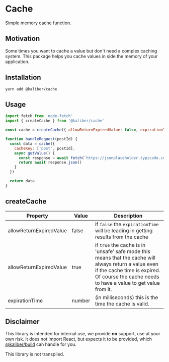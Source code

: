 # Cache
Simple memory cache function.

## Motivation
Some times you want to cache a value but don't need a complex caching system. This package helps you cache values in side the memory of your application.

## Installation

```
yarn add @kaliber/cache
```

## Usage
```jsx
import fetch from 'node-fetch'
import { createCache } from '@kaliber/cache'

const cache = createCache({ allowReturnExpiredValue: false, expirationTime: 1000 })

function handleRequest(postId) {
  const data = cache({
    cacheKey: ['post', postId],
    async getValue() {
      const response = await fetch(`https://jsonplaceholder.typicode.com/posts/${postId}`)
      return await response.json()
    }
  })

  return data
}
```

## createCache

| Property                | Value  | Description|
| ----------------------- | ------ | ---------- |
| allowReturnExpiredValue | false | if `false` the `expirationTime` will be leading in getting results from the cache |
| allowReturnExpiredValue | true | if `true` the cache is in 'unsafe' safe mode this means that the cache will always return a value even if the cache time is expired. Of course the cache needs to have a value to get value from it. |
| expirationTime          | number | (in milliseconds) this is the time the cache is valid. |

## Disclaimer
This library is intended for internal use, we provide __no__ support, use at your own risk. It does not import React, but expects it to be provided, which [@kaliber/build](https://kaliberjs.github.io/build/) can handle for you.

This library is not transpiled.
